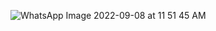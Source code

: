 ![WhatsApp Image 2022-09-08 at 11 51 45 AM](https://user-images.githubusercontent.com/100460360/190232069-d3917ac3-03c4-4db3-b8ef-57c741b5b331.jpeg)
